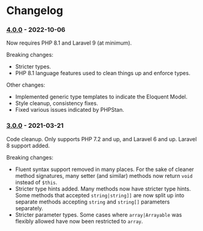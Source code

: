 # Changelog

### [4.0.0] - 2022-10-06

Now requires PHP 8.1 and Laravel 9 (at minimum).

Breaking changes:
- Stricter types.
- PHP 8.1 language features used to clean things up and enforce types.

Other changes:
- Implemented generic type templates to indicate the Eloquent Model.
- Style cleanup, consistency fixes.
- Fixed various issues indicated by PHPStan.


### [3.0.0] - 2021-03-21

Code cleanup. Only supports PHP 7.2 and up, and Laravel 6 and up. Laravel 8 support added.

Breaking changes:
- Fluent syntax support removed in many places. For the sake of cleaner method signatures, many setter (and similar) methods now return `void` instead of `$this`.
- Stricter type hints added. Many methods now have stricter type hints. Some methods that accepted `string|string]]` are now split up into separate methods accepting `string` and `string[]` parameters separately.
- Stricter parameter types. Some cases where `array|Arrayable` was flexibly allowed have now been restricted to `array`.


[4.0.0]: https://github.com/czim/laravel-filter/compare/3.1.0...4.0.0
[3.0.0]: https://github.com/czim/laravel-filter/compare/3.0.0...2.0.3
